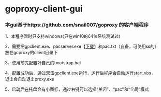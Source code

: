 # goproxy-client-gui
### 本gui基于https://github.com/snail007/goproxy 的客户端程序

1、本程序暂时只支持windows(只在win10的64位系统测试过)

2、需要把gpclient.exe、pacserver.exe【[下载](https://github.com/fuhuo/goproxy-client-gui/releases)】和pac.txt（自备，可使用ss的）放在goproxy的client目录下

3、使用前先配置好自己的bootstrap.bat

4、配置成功后，通过双击gpclient.exe运行，运行后程序会自动运行start.vbs，退出会自动退出proxy.exe

5、启动后在托盘会有小图标，通过右键可以选择“关闭”、“pac”和“全局”模式

